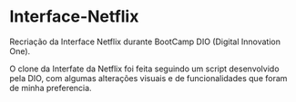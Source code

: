 # Interface-Netflix

 Recriação da Interface Netflix durante BootCamp DIO (Digital Innovation One).
 
O clone da Interfate da Netflix foi feita seguindo um script desenvolvido pela DIO, com algumas alterações visuais e de funcionalidades que foram de minha preferencia.

